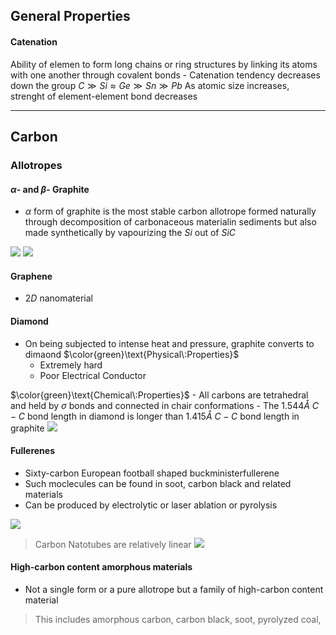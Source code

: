 ## General Properties

#### Catenation
Ability of elemen to form long chains or ring structures by linking its atoms with one another through covalent bonds 
	- Catenation tendency decreases down the group 
		$C\gg Si \approx Ge \gg Sn\gg Pb$ 
		As atomic size increases, strenght of element-element bond decreases 

---

## Carbon 

### Allotropes 

#### $\alpha$- and $\beta$- Graphite 
- $\alpha$ form of graphite is the most stable carbon allotrope 
	formed naturally through decomposition of carbonaceous materialin sediments but also made synthetically by vapourizing the $Si$ out of $SiC$ 

![](https://i.imgur.com/eClV47W.png)
![](https://i.imgur.com/aOIFmMR.png)


#### Graphene 
- $2D$ nanomaterial 

#### Diamond 
- On being subjected to intense heat and pressure, graphite converts to dimaond 
$\color{green}\text{Physical\:Properties}$
	- Extremely hard 
	- Poor Electrical Conductor 

$\color{green}\text{Chemical\:Properties}$
	- All carbons are tetrahedral and held by $\sigma$ bonds and connected in chair conformations 
	- The $1.544 \mathring A\:C-C$ bond length in diamond is longer than $1.415\mathring A\:C-C$ bond length in graphite ![](https://i.imgur.com/nc9jMXU.png)



#### Fullerenes

- Sixty-carbon European football shaped buckministerfullerene 
- Such moclecules can be found in soot, carbon black and related materials 
- Can be produced by electrolytic or laser ablation or pyrolysis 

![](https://i.imgur.com/i8KbPuh.png)


>Carbon Natotubes are relatively linear ![](https://i.imgur.com/lmOl499.png)

#### High-carbon content amorphous materials 
- Not a single form or a pure allotrope but a family of high-carbon content material
>This includes amorphous carbon, carbon black, soot, pyrolyzed coal, 